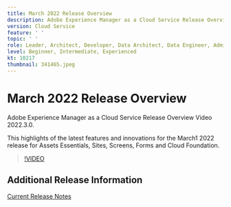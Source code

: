 ```yaml
---
title: March 2022 Release Overview
description: Adobe Experience Manager as a Cloud Service Release Overview Video 2022.3.0.
version: Cloud Service
feature: ' '
topic: ' '
role: Leader, Architect, Developer, Data Architect, Data Engineer, Admin, User
level: Beginner, Intermediate, Experienced
kt: 10217
thumbnail: 341465.jpeg
---
```


# March 2022 Release Overview

Adobe Experience Manager as a Cloud Service Release Overview Video 2022.3.0.

This highlights of the latest features and innovations for the March1 2022 release for Assets Essentials, Sites, Screens, Forms and Cloud Foundation.

>[!VIDEO](https://video.tv.adobe.com/v/341465/?quality=12&learn=on)

## Additional Release Information

[Current Release Notes](https://experienceleague.adobe.com/docs/experience-manager-cloud-service/content/release-notes/home.html)
